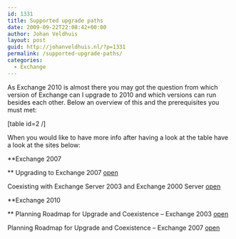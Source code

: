 ```yaml
---
id: 1331
title: Supported upgrade paths
date: 2009-09-22T22:08:42+00:00
author: Johan Veldhuis
layout: post
guid: http://johanveldhuis.nl/?p=1331
permalink: /supported-upgrade-paths/
categories:
  - Exchange
---
```

As Exchange 2010 is almost there you may got the question from which version of Exchange can I upgrade to 2010 and which versions can run besides each other. Below an overview of this and the prerequisites you must met:

[table id=2 /]

When you would like to have more info after having a look at the table have a look at the sites below:

**Exchange 2007
  
** Upgrading to Exchange 2007 <a href="http://technet.microsoft.com/en-us/library/bb124008.aspx" target="_blank">open</a>
  
Coexisting with Exchange Server 2003 and Exchange 2000 Server <a href="http://technet.microsoft.com/en-us/library/aa998604.aspx" target="_blank">open</a>

**Exchange 2010
  
** Planning Roadmap for Upgrade and Coexistence &#8211; Exchange 2003 <a href="http://technet.microsoft.com/en-us/library/aa998186(EXCHG.140).aspx" target="_blank">open</a>
  
Planning Roadmap for Upgrade and Coexistence &#8211; Exchange 2007 <a href="http://technet.microsoft.com/en-us/library/dd638158(EXCHG.140).aspx" target="_blank">open</a>
